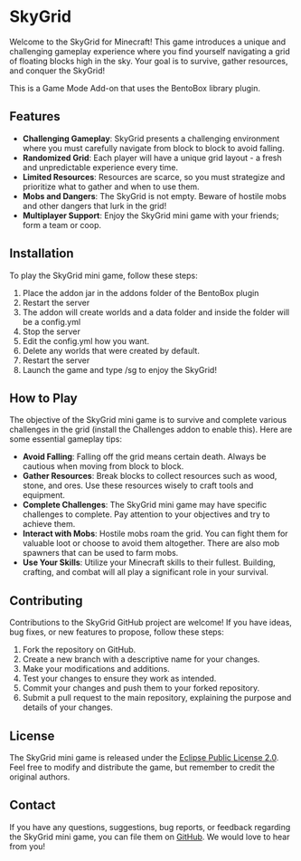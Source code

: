 # SkyGrid
Welcome to the SkyGrid for Minecraft! This game introduces a unique and challenging gameplay experience where you find yourself navigating a grid of floating blocks high in the sky. Your goal is to survive, gather resources, and conquer the SkyGrid!

This is a Game Mode Add-on that uses the BentoBox library plugin.

## Features

- **Challenging Gameplay**: SkyGrid presents a challenging environment where you must carefully navigate from block to block to avoid falling.
- **Randomized Grid**: Each player will have a unique grid layout - a fresh and unpredictable experience every time.
- **Limited Resources**: Resources are scarce, so you must strategize and prioritize what to gather and when to use them.
- **Mobs and Dangers**: The SkyGrid is not empty. Beware of hostile mobs and other dangers that lurk in the grid!
- **Multiplayer Support**: Enjoy the SkyGrid mini game with your friends; form a team or coop.

## Installation

To play the SkyGrid mini game, follow these steps:

1. Place the addon jar in the addons folder of the BentoBox plugin
2. Restart the server
3. The addon will create worlds and a data folder and inside the folder will be a config.yml
4. Stop the server 
5. Edit the config.yml how you want.
6. Delete any worlds that were created by default.
7. Restart the server
9. Launch the game and type /sg to enjoy the SkyGrid!

## How to Play

The objective of the SkyGrid mini game is to survive and complete various challenges in the grid (install the Challenges addon to enable this). Here are some essential gameplay tips:

- **Avoid Falling**: Falling off the grid means certain death. Always be cautious when moving from block to block.
- **Gather Resources**: Break blocks to collect resources such as wood, stone, and ores. Use these resources wisely to craft tools and equipment.
- **Complete Challenges**: The SkyGrid mini game may have specific challenges to complete. Pay attention to your objectives and try to achieve them.
- **Interact with Mobs**: Hostile mobs roam the grid. You can fight them for valuable loot or choose to avoid them altogether. There are also mob spawners that can be used to farm mobs.
- **Use Your Skills**: Utilize your Minecraft skills to their fullest. Building, crafting, and combat will all play a significant role in your survival.

## Contributing

Contributions to the SkyGrid GitHub project are welcome! If you have ideas, bug fixes, or new features to propose, follow these steps:

1. Fork the repository on GitHub.
2. Create a new branch with a descriptive name for your changes.
3. Make your modifications and additions.
4. Test your changes to ensure they work as intended.
5. Commit your changes and push them to your forked repository.
6. Submit a pull request to the main repository, explaining the purpose and details of your changes.

## License

The SkyGrid mini game is released under the [Eclipse Public License 2.0]([LICENSE](https://github.com/BentoBoxWorld/SkyGrid/blob/develop/LICENSE)). Feel free to modify and distribute the game, but remember to credit the original authors.

## Contact

If you have any questions, suggestions, bug reports, or feedback regarding the SkyGrid mini game, you can file them on [GitHub](https://github.com/BentoBoxWorld/SkyGrid/issues). We would love to hear from you!
